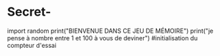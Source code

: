 # Secret-
import random 
print("BIENVENUE  DANS CE JEU DE MÉMOIRE")
print("je pense à nombre entre 1 et 100 à  vous de deviner")
#initialisation du compteur d'essai 
